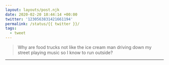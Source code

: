 ```yaml
---
layout: layouts/post.njk
date: 2020-02-20 18:44:14 +00:00
twitter: '1230563831421661194'
permalink: /status/{{ twitter }}/
tags: 
  - tweet
---
```


> Why are food trucks not like the ice cream man driving down my street playing music so I know to run outside?

---
